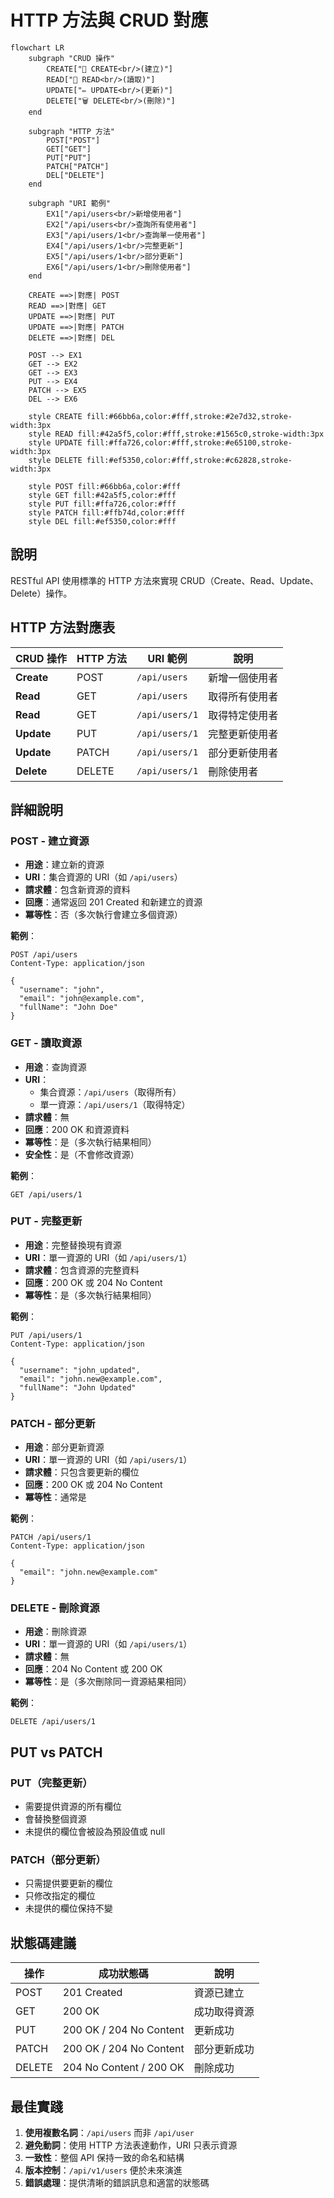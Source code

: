 # HTTP 方法與 CRUD 對應

```mermaid
flowchart LR
    subgraph "CRUD 操作"
        CREATE["📝 CREATE<br/>(建立)"]
        READ["📖 READ<br/>(讀取)"]
        UPDATE["✏️ UPDATE<br/>(更新)"]
        DELETE["🗑️ DELETE<br/>(刪除)"]
    end

    subgraph "HTTP 方法"
        POST["POST"]
        GET["GET"]
        PUT["PUT"]
        PATCH["PATCH"]
        DEL["DELETE"]
    end

    subgraph "URI 範例"
        EX1["/api/users<br/>新增使用者"]
        EX2["/api/users<br/>查詢所有使用者"]
        EX3["/api/users/1<br/>查詢單一使用者"]
        EX4["/api/users/1<br/>完整更新"]
        EX5["/api/users/1<br/>部分更新"]
        EX6["/api/users/1<br/>刪除使用者"]
    end

    CREATE ==>|對應| POST
    READ ==>|對應| GET
    UPDATE ==>|對應| PUT
    UPDATE ==>|對應| PATCH
    DELETE ==>|對應| DEL

    POST --> EX1
    GET --> EX2
    GET --> EX3
    PUT --> EX4
    PATCH --> EX5
    DEL --> EX6

    style CREATE fill:#66bb6a,color:#fff,stroke:#2e7d32,stroke-width:3px
    style READ fill:#42a5f5,color:#fff,stroke:#1565c0,stroke-width:3px
    style UPDATE fill:#ffa726,color:#fff,stroke:#e65100,stroke-width:3px
    style DELETE fill:#ef5350,color:#fff,stroke:#c62828,stroke-width:3px

    style POST fill:#66bb6a,color:#fff
    style GET fill:#42a5f5,color:#fff
    style PUT fill:#ffa726,color:#fff
    style PATCH fill:#ffb74d,color:#fff
    style DEL fill:#ef5350,color:#fff
```

## 說明

RESTful API 使用標準的 HTTP 方法來實現 CRUD（Create、Read、Update、Delete）操作。

## HTTP 方法對應表

| CRUD 操作 | HTTP 方法 | URI 範例 | 說明 |
|-----------|----------|----------|------|
| **Create** | POST | `/api/users` | 新增一個使用者 |
| **Read** | GET | `/api/users` | 取得所有使用者 |
| **Read** | GET | `/api/users/1` | 取得特定使用者 |
| **Update** | PUT | `/api/users/1` | 完整更新使用者 |
| **Update** | PATCH | `/api/users/1` | 部分更新使用者 |
| **Delete** | DELETE | `/api/users/1` | 刪除使用者 |

## 詳細說明

### POST - 建立資源
- **用途**：建立新的資源
- **URI**：集合資源的 URI（如 `/api/users`）
- **請求體**：包含新資源的資料
- **回應**：通常返回 201 Created 和新建立的資源
- **冪等性**：否（多次執行會建立多個資源）

**範例**：
```http
POST /api/users
Content-Type: application/json

{
  "username": "john",
  "email": "john@example.com",
  "fullName": "John Doe"
}
```

### GET - 讀取資源
- **用途**：查詢資源
- **URI**：
  - 集合資源：`/api/users`（取得所有）
  - 單一資源：`/api/users/1`（取得特定）
- **請求體**：無
- **回應**：200 OK 和資源資料
- **冪等性**：是（多次執行結果相同）
- **安全性**：是（不會修改資源）

**範例**：
```http
GET /api/users/1
```

### PUT - 完整更新
- **用途**：完整替換現有資源
- **URI**：單一資源的 URI（如 `/api/users/1`）
- **請求體**：包含資源的完整資料
- **回應**：200 OK 或 204 No Content
- **冪等性**：是（多次執行結果相同）

**範例**：
```http
PUT /api/users/1
Content-Type: application/json

{
  "username": "john_updated",
  "email": "john.new@example.com",
  "fullName": "John Updated"
}
```

### PATCH - 部分更新
- **用途**：部分更新資源
- **URI**：單一資源的 URI（如 `/api/users/1`）
- **請求體**：只包含要更新的欄位
- **回應**：200 OK 或 204 No Content
- **冪等性**：通常是

**範例**：
```http
PATCH /api/users/1
Content-Type: application/json

{
  "email": "john.new@example.com"
}
```

### DELETE - 刪除資源
- **用途**：刪除資源
- **URI**：單一資源的 URI（如 `/api/users/1`）
- **請求體**：無
- **回應**：204 No Content 或 200 OK
- **冪等性**：是（多次刪除同一資源結果相同）

**範例**：
```http
DELETE /api/users/1
```

## PUT vs PATCH

### PUT（完整更新）
- 需要提供資源的所有欄位
- 會替換整個資源
- 未提供的欄位會被設為預設值或 null

### PATCH（部分更新）
- 只需提供要更新的欄位
- 只修改指定的欄位
- 未提供的欄位保持不變

## 狀態碼建議

| 操作 | 成功狀態碼 | 說明 |
|------|-----------|------|
| POST | 201 Created | 資源已建立 |
| GET | 200 OK | 成功取得資源 |
| PUT | 200 OK / 204 No Content | 更新成功 |
| PATCH | 200 OK / 204 No Content | 部分更新成功 |
| DELETE | 204 No Content / 200 OK | 刪除成功 |

## 最佳實踐

1. **使用複數名詞**：`/api/users` 而非 `/api/user`
2. **避免動詞**：使用 HTTP 方法表達動作，URI 只表示資源
3. **一致性**：整個 API 保持一致的命名和結構
4. **版本控制**：`/api/v1/users` 便於未來演進
5. **錯誤處理**：提供清晰的錯誤訊息和適當的狀態碼
